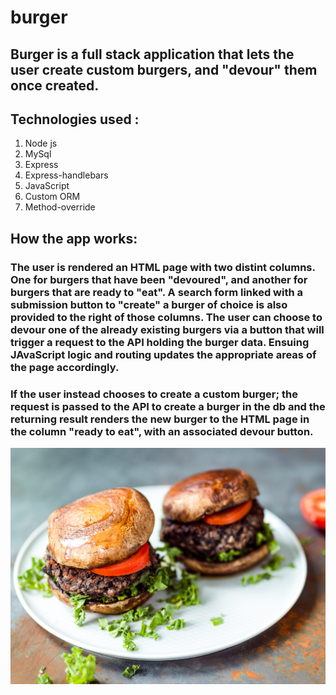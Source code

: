 # burger

## Burger is a full stack application that lets the user create custom burgers, and "devour" them once created.

## Technologies used :
1. Node js
2. MySql
3. Express
4. Express-handlebars
5. JavaScript
6. Custom ORM
7. Method-override

## How the app works: 
### The user is rendered an HTML page with two distint columns. One for burgers that have been "devoured", and another for burgers that are ready to "eat". A search form linked with a submission button to "create" a burger of choice is also provided to the right of those columns. The user can choose to devour one of the already existing burgers via a button that will trigger a request to the API holding the burger data. Ensuing JAvaScript logic and routing updates the appropriate areas of the page accordingly.
### If the user instead chooses to create a custom burger; the request is passed to the API to create a burger in the db and the returning result renders the new burger to the HTML page in the column "ready to eat", with an associated devour button. 


![ ](public/assets/images/burger_background.jpg)
